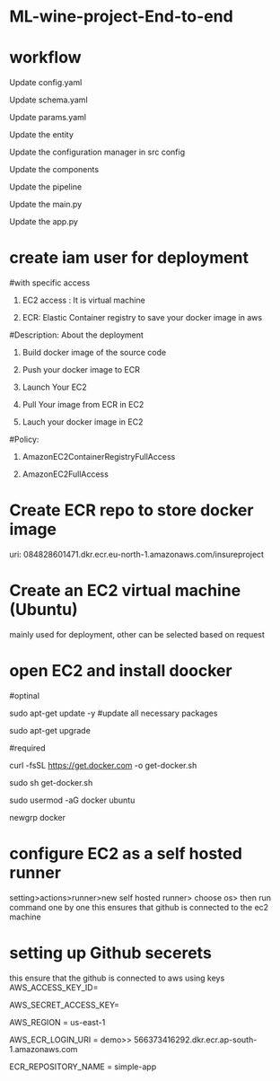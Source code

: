 # ML-wine-project-End-to-end

<!-- conda create -n mlproj python=3.8 -->

<!-- conda activate mlproj -->

<!-- pip install -r requirements.txt -->
# workflow
Update config.yaml

Update schema.yaml

Update params.yaml

Update the entity

Update the configuration manager in src config

Update the components

Update the pipeline

Update the main.py

Update the app.py

# create iam user for deployment
#with specific access

1. EC2 access : It is virtual machine

2. ECR: Elastic Container registry to save your docker image in aws


#Description: About the deployment

1. Build docker image of the source code

2. Push your docker image to ECR

3. Launch Your EC2 

4. Pull Your image from ECR in EC2

5. Lauch your docker image in EC2

#Policy:

1. AmazonEC2ContainerRegistryFullAccess

2. AmazonEC2FullAccess


# Create ECR repo to store docker image
uri: 084828601471.dkr.ecr.eu-north-1.amazonaws.com/insureproject

# Create an EC2 virtual machine (Ubuntu)
mainly used for deployment, other can be selected based on request

# open EC2 and install doocker

#optinal

sudo apt-get update -y  #update all necessary packages

sudo apt-get upgrade

#required

curl -fsSL https://get.docker.com -o get-docker.sh

sudo sh get-docker.sh

sudo usermod -aG docker ubuntu

newgrp docker

# configure EC2 as a self hosted runner 
setting>actions>runner>new self hosted runner> choose os> then run command one by one
this ensures that github is connected to the ec2 machine

# setting up Github secerets
this ensure that the github is connected to aws using keys
AWS_ACCESS_KEY_ID=

AWS_SECRET_ACCESS_KEY=

AWS_REGION = us-east-1

AWS_ECR_LOGIN_URI = demo>>  566373416292.dkr.ecr.ap-south-1.amazonaws.com

ECR_REPOSITORY_NAME = simple-app
